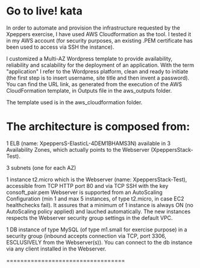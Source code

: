 Go to live! kata
==================================

In order to automate and provision the infrastructure requested by the Xpeppers exercise, I have used AWS Cloudformation as the tool.
I tested it in my AWS account (for security purposes, an existing .PEM certificate has been used to access via SSH the instance). 

I customized a Multi-AZ Wordpress template to provide availability, reliability and scalability for the deployment of an application.
With the term "application" I refer to the Wordpress platform, clean and ready to initiate (the first step is to insert username, site title and then invent a password). 
You can find the URL link, as generated from the execution of the AWS CloudFormation template, in Outputs file in the aws_outputs folder.

The template used is in the aws_cloudformation folder.



The architecture is composed from:
==================================

1 ELB (name: XpeppersS-ElasticL-4DEM1BHAMS3N) available in 3 Availability Zones, which actually points to the Webserver (XpeppersStack-Test).

3 subnets (one for each AZ)

1 instance t2.micro which is the Webserver (name: XpeppersStack-Test), accessible from TCP HTTP port 80 and via TCP SSH with the key consoft_pair.pem
Webserver is supported from an AutoScaling Configuration (min 1 and max 5 instances, of type t2.micro, in case EC2 healthchecks fail). It assures that a minimum of 1 instance is always ON (no AutoScaling policy applied) and lauched automatically. The new instances respects the Webserver security group settings in the default VPC.

1 DB instance of type MySQL (of type m1.small for exercise purpose) in a security group (inbound accepts connection via TCP, port 3306, ESCLUSIVELY from the Webserver(s)). You can connect to the db instance via any client installed in the Webserver.

==================================